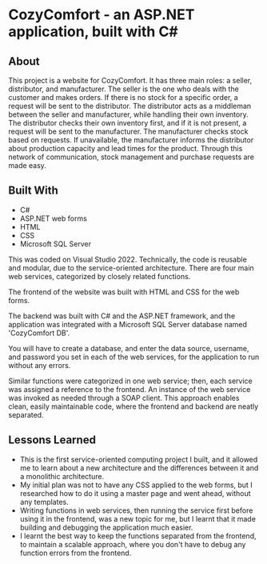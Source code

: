 # CozyComfort - an ASP.NET application, built with C#

## About
This project is a website for CozyComfort. It has three main roles: a seller, distributor, and manufacturer.
The seller is the one who deals with the customer and makes orders. If there is no stock for a specific order, a request will be sent to the distributor. 
The distributor acts as a middleman between the seller and manufacturer, while handling their own inventory. The distributor checks their own inventory first, and if it is not present, a request will be sent to the manufacturer.
The manufacturer checks stock based on requests. If unavailable, the manufacturer informs the distributor about production capacity and lead times for the product. 
Through this network of communication, stock management and purchase requests are made easy. 


## Built With
* C#
* ASP.NET web forms
* HTML
* CSS
* Microsoft SQL Server

This was coded on Visual Studio 2022. Technically, the code is reusable and modular, due to the service-oriented architecture. There are four main web services, categorized by closely related functions. 

The frontend of the website was built with HTML and CSS for the web forms. 

The backend was built with C# and the ASP.NET framework, and the application was integrated with a Microsoft SQL Server database named 'CozyComfort DB'. 

You will have to create a database, and enter the data source, username, and password you set in each of the web services, for the application to run without any errors. 

Similar functions were categorized in one web service; then, each service was assigned a reference to the frontend. An instance of the web service was invoked as needed through a SOAP client. This approach enables clean, easily maintainable code, where the frontend and backend are neatly separated.

## Lessons Learned

* This is the first service-oriented computing project I built, and it allowed me to learn about a new architecture and the differences between it and a monolithic architecture.
* My initial plan was not to have any CSS applied to the web forms, but I researched how to do it using a master page and went ahead, without any templates.
* Writing functions in web services, then running the service first before using it in the frontend, was a new topic for me, but I learnt that it made building and debugging the application much easier.
* I learnt the best way to keep the functions separated from the frontend, to maintain a scalable approach, where you don't have to debug any function errors from the frontend.
